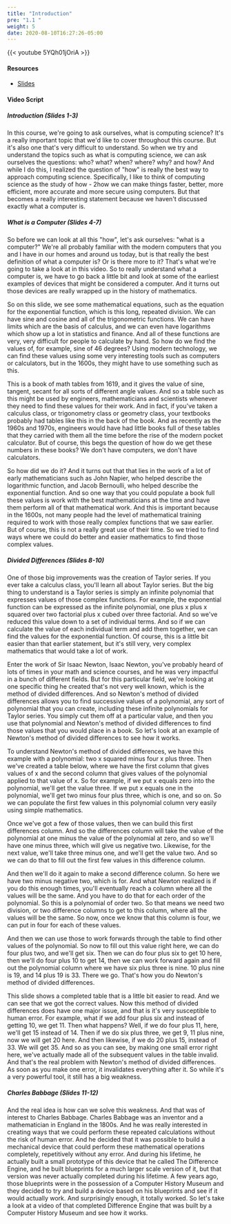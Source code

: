 ```yaml
---
title: "Introduction"
pre: "1.1 "
weight: 5
date: 2020-08-10T16:27:26-05:00
---
```


{{< youtube 5YQh01jOriA >}}

#### Resources
* [Slides](/1-cis115/01-what-is-computing-science/slides/01-What-is-Computing.pdf)

#### Video Script

##### Introduction (Slides 1-3)

In this course, we're going to ask ourselves, what is computing science? It's a really important topic that we'd like to cover throughout this course. But it's also one that's very difficult to understand. So when we try and understand the topics such as what is computing science, we can ask ourselves the questions: who? what? when? where? why? and how? And while I do this, I realized the question of "how" is really the best way to approach computing science. Specifically, I like to think of computing science as the study of how - 2how we can make things faster, better, more efficient, more accurate and more secure using computers. But that becomes a really interesting statement because we haven't discussed exactly what a computer is. 

##### What is a Computer (Slides 4-7)

So before we can look at all this "how", let's ask ourselves: "what is a computer?" We're all probably familiar with the modern computers that you and I have in our homes and around us today, but is that really the best definition of what a computer is? Or is there more to it? That's what we're going to take a look at in this video. So to really understand what a computer is, we have to go back a little bit and look at some of the earliest examples of devices that might be considered a computer. And it turns out those devices are really wrapped up in the history of mathematics. 

So on this slide, we see some mathematical equations, such as the equation for the exponential function, which is this long, repeated division. We can have sine and cosine and all of the trigonometric functions. We can have limits which are the basis of calculus, and we can even have logarithms which show up a lot in statistics and finance. And all of these functions are very, very difficult for people to calculate by hand. So how do we find the values of, for example, sine of 46 degrees? Using modern technology, we can find these values using some very interesting tools such as computers or calculators, but in the 1600s, they might have to use something such as this. 

This is a book of math tables from 1619, and it gives the value of sine, tangent, secant for all sorts of different angle values. And so a table such as this might be used by engineers, mathematicians and scientists whenever they need to find these values for their work. And in fact, if you've taken a calculus class, or trigonometry class or geometry class, your textbooks probably had tables like this in the back of the book. And as recently as the 1960s and 1970s, engineers would have had little books full of these tables that they carried with them all the time before the rise of the modern pocket calculator. But of course, this begs the question of how do we get these numbers in these books? We don't have computers, we don't have calculators. 

So how did we do it? And it turns out that that lies in the work of a lot of early mathematicians such as John Napier, who helped describe the logarithmic function, and Jacob Bernoulli, who helped describe the exponential function. And so one way that you could populate a book full these values is work with the best mathematicians at the time and have them perform all of that mathematical work. And this is important because in the 1600s, not many people had the level of mathematical training required to work with those really complex functions that we saw earlier. But of course, this is not a really great use of their time. So we tried to find ways where we could do better and easier mathematics to find those complex values. 

##### Divided Differences (Slides 8-10)

One of those big improvements was the creation of Taylor series. If you ever take a calculus class, you'll learn all about Taylor series. But the big thing to understand is a Taylor series is simply an infinite polynomial that expresses values of those complex functions. For example, the exponential function can be expressed as the infinite polynomial, one plus x plus x squared over two factorial plus x cubed over three factorial. And so we've reduced this value down to a set of individual terms. And so if we can calculate the value of each individual term and add them together, we can find the values for the exponential function. Of course, this is a little bit easier than that earlier statement, but it's still very, very complex mathematics that would take a lot of work. 

Enter the work of Sir Isaac Newton, Isaac Newton, you've probably heard of lots of times in your math and science courses, and he was very impactful in a bunch of different fields. But for this particular field, we're looking at one specific thing he created that's not very well known, which is the method of divided differences. And so Newton's method of divided differences allows you to find successive values of a polynomial, any sort of polynomial that you can create, including these infinite polynomials for Taylor series. You simply cut them off at a particular value, and then you use that polynomial and Newton's method of divided differences to find those values that you would place in a book. So let's look at an example of Newton's method of divided differences to see how it works. 

To understand Newton's method of divided differences, we have this example with a polynomial: two x squared minus four x plus three. Then we've created a table below, where we have the first column that gives values of x and the second column that gives values of the polynomial applied to that value of x. So for example, if we put x equals zero into the polynomial, we'll get the value three. If we put x equals one in the polynomial, we'll get two minus four plus three, which is one, and so on. So we can populate the first few values in this polynomial column very easily using simple mathematics. 

Once we've got a few of those values, then we can build this first differences column. And so the differences column will take the value of the polynomial at one minus the value of the polynomial at zero, and so we'll have one minus three, which will give us negative two. Likewise, for the next value, we'll take three minus one, and we'll get the value two. And so we can do that to fill out the first few values in this difference column. 

And then we'll do it again to make a second difference column. So here we have two minus negative two, which is for. And what Newton realized is if you do this enough times, you'll eventually reach a column where all the values will be the same. And you have to do that for each order of the polynomial. So this is a polynomial of order two. So that means we need two division, or two difference columns to get to this column, where all the values will be the same. So now, once we know that this column is four, we can put in four for each of these values. 

And then we can use those to work forwards through the table to find other values of the polynomial. So now to fill out this value right here, we can do four plus two, and we'll get six. Then we can do four plus six to get 10 here, then we'll do four plus 10 to get 14, then we can work forward again and fill out the polynomial column where we have six plus three is nine. 10 plus nine is 19, and 14 plus 19 is 33. There we go. That's how you do Newton's method of divided differences. 

This slide shows a completed table that is a little bit easier to read. And we can see that we got the correct values. Now this method of divided differences does have one major issue, and that is it's very susceptible to human error. For example, what if we add four plus six and instead of getting 10, we get 11. Then what happens? Well, if we do four plus 11, here, we'll get 15 instead of 14. Then if we do six plus three, we get 9, 11 plus nine, now we will get 20 here. And then likewise, if we do 20 plus 15, instead of 33. We will get 35. And so as you can see, by making one small error right here, we've actually made all of the subsequent values in the table invalid. And that's the real problem with Newton's method of divided differences. As soon as you make one error, it invalidates everything after it. So while it's a very powerful tool, it still has a big weakness. 

##### Charles Babbage (Slides 11-12)

And the real idea is how can we solve this weakness. And that was of interest to Charles Babbage. Charles Babbage was an inventor and a mathematician in England in the 1800s. And he was really interested in creating ways that we could perform these repeated calculations without the risk of human error. And he decided that it was possible to build a mechanical device that could perform these mathematical operations completely, repetitively without any error. And during his lifetime, he actually built a small prototype of this device that he called The Difference Engine, and he built blueprints for a much larger scale version of it, but that version was never actually completed during his lifetime. A few years ago, those blueprints were in the possession of a Computer History Museum and they decided to try and build a device based on his blueprints and see if it would actually work. And surprisingly enough, it totally worked. So let's take a look at a video of that completed Difference Engine that was built by a Computer History Museum and see how it works. 


